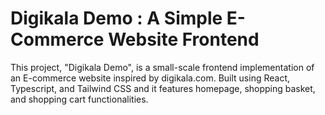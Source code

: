 ﻿# Digikala Demo : A Simple E-Commerce Website Frontend
 This project, "Digikala Demo", is a small-scale frontend implementation of an E-commerce website inspired by digikala.com.
 Built using React, Typescript, and Tailwind CSS and it features homepage, shopping basket, and shopping cart functionalities.
 
